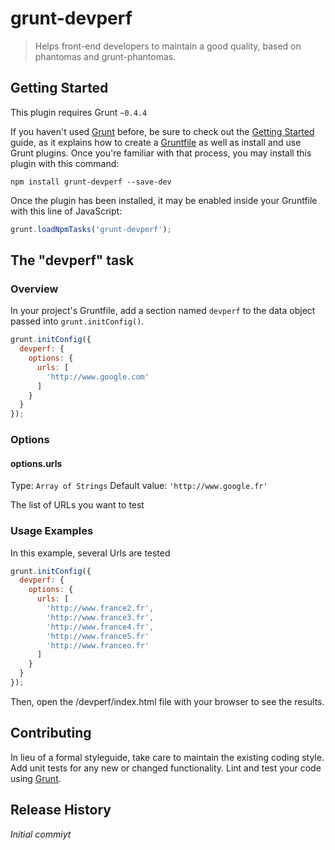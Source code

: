 # grunt-devperf

> Helps front-end developers to maintain a good quality, based on phantomas and grunt-phantomas.

## Getting Started
This plugin requires Grunt `~0.4.4`

If you haven't used [Grunt](http://gruntjs.com/) before, be sure to check out the [Getting Started](http://gruntjs.com/getting-started) guide, as it explains how to create a [Gruntfile](http://gruntjs.com/sample-gruntfile) as well as install and use Grunt plugins. Once you're familiar with that process, you may install this plugin with this command:

```shell
npm install grunt-devperf --save-dev
```

Once the plugin has been installed, it may be enabled inside your Gruntfile with this line of JavaScript:

```js
grunt.loadNpmTasks('grunt-devperf');
```

## The "devperf" task

### Overview
In your project's Gruntfile, add a section named `devperf` to the data object passed into `grunt.initConfig()`.

```js
grunt.initConfig({
  devperf: {
    options: {
      urls: [
        'http://www.google.com'
      ]
    }
  }
});
```

### Options

#### options.urls
Type: `Array of Strings`
Default value: `'http://www.google.fr'`

The list of URLs you want to test


### Usage Examples

In this example, several Urls are tested

```js
grunt.initConfig({
  devperf: {
    options: {
      urls: [
        'http://www.france2.fr',
        'http://www.france3.fr',
        'http://www.france4.fr',
        'http://www.france5.fr'
        'http://www.franceo.fr'
      ]
    }
  }
});
```
Then, open the /devperf/index.html file with your browser to see the results.

## Contributing
In lieu of a formal styleguide, take care to maintain the existing coding style. Add unit tests for any new or changed functionality. Lint and test your code using [Grunt](http://gruntjs.com/).

## Release History
_Initial commiyt_
